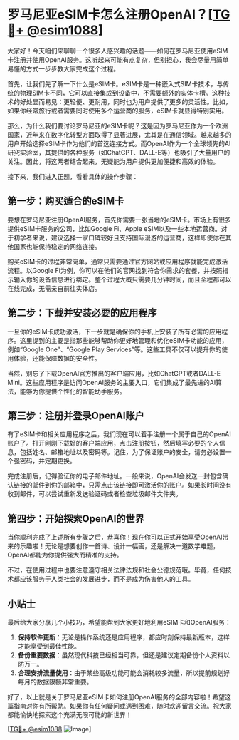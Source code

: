 # 罗马尼亚eSIM卡怎么注册OpenAI？[[TG💪+ @esim1088](https://t.me/s/esim1088)]

大家好！今天咱们来聊聊一个很多人感兴趣的话题——如何在罗马尼亚使用eSIM卡注册并使用OpenAI服务。这听起来可能有点复杂，但别担心，我会尽量用简单易懂的方式一步步教大家完成这个过程。

首先，让我们先了解一下什么是eSIM卡。eSIM卡是一种嵌入式SIM卡技术，与传统的物理SIM卡不同，它可以直接集成到设备中，不需要额外的实体卡槽。这种技术的好处显而易见：更轻便、更耐用，同时也为用户提供了更多的灵活性。比如，如果你经常旅行或者需要同时使用多个运营商的服务，eSIM卡就显得特别实用。

那么，为什么我们要讨论罗马尼亚的eSIM卡呢？这是因为罗马尼亚作为一个欧洲国家，近年来在数字化转型方面取得了显著进展，尤其是在通信领域。越来越多的用户开始选择eSIM卡作为他们的首选连接方式。而OpenAI作为一个全球领先的AI研究实验室，其提供的各种服务（如ChatGPT、DALL-E等）也吸引了大量用户的关注。因此，将这两者结合起来，无疑能为用户提供更加便捷和高效的体验。

接下来，我们进入正题，看看具体的操作步骤：

## 第一步：购买适合的eSIM卡

要想在罗马尼亚注册OpenAI服务，首先你需要一张当地的eSIM卡。市场上有很多提供eSIM卡服务的公司，比如Google Fi、Apple eSIM以及一些本地运营商。对于初学者来说，建议选择一家口碑较好且支持国际漫游的运营商，这样即使你在其他国家也能保持稳定的网络连接。

购买eSIM卡的过程非常简单，通常只需要通过官方网站或应用程序就能完成激活流程。以Google Fi为例，你可以在他们的官网找到符合你需求的套餐，并按照指示输入你的设备信息进行绑定。整个过程大概只需要几分钟时间，而且全程都可以在线完成，无需亲自前往实体店。

## 第二步：下载并安装必要的应用程序

一旦你的eSIM卡成功激活，下一步就是确保你的手机上安装了所有必需的应用程序。这里提到的主要是指那些能够帮助你更好地管理和优化eSIM卡功能的应用，例如“Google One”、“Google Play Services”等。这些工具不仅可以提升你的使用体验，还能保障数据的安全性。

当然，别忘了下载OpenAI官方推出的客户端应用，比如ChatGPT或者DALL-E Mini。这些应用程序是访问OpenAI服务的主要入口，它们集成了最先进的AI算法，能够为你提供个性化的智能助手服务。

## 第三步：注册并登录OpenAI账户

有了eSIM卡和相关应用程序之后，我们现在可以着手注册一个属于自己的OpenAI账户了。打开刚刚下载好的客户端应用，点击注册按钮，然后填写必要的个人信息，包括姓名、邮箱地址以及密码等。记住，为了保证账户的安全，请务必设置一个强密码，并定期更换。

完成注册后，记得验证你的电子邮件地址。一般来说，OpenAI会发送一封包含确认链接的邮件到你的邮箱中，只需点击该链接即可激活你的账户。如果长时间没有收到邮件，可以尝试重新发送验证码或者检查垃圾邮件文件夹。

## 第四步：开始探索OpenAI的世界

当你顺利完成了上述所有步骤之后，恭喜你！现在你可以正式开始享受OpenAI带来的乐趣啦！无论是想要创作一首诗、设计一幅画，还是解决一道数学难题，OpenAI都能为你提供强大而精准的支持。

不过，在使用过程中也要注意遵守相关法律法规和社会公德规范哦。毕竟，任何技术都应该服务于人类社会的发展进步，而不是成为伤害他人的工具。

## 小贴士

最后给大家分享几个小技巧，希望能帮到大家更好地利用eSIM卡和OpenAI服务：

1. **保持软件更新**：无论是操作系统还是应用程序，都应时刻保持最新版本，这样才能享受到最佳性能。
2. **备份重要数据**：虽然现代科技已经相当可靠，但还是建议定期备份个人资料以防万一。
3. **合理安排流量使用**：由于某些高级功能可能会消耗较多流量，所以提前规划好每月的数据限额非常重要。

好了，以上就是关于罗马尼亚eSIM卡如何注册OpenAI服务的全部内容啦！希望这篇指南对你有所帮助。如果你有任何疑问或遇到困难，随时欢迎留言交流。祝大家都能愉快地探索这个充满无限可能的新世界！

[[TG💪+ @esim1088](https://t.me/s/esim1088) ![Image](https://i.postimg.cc/4NQfJmqS/Snipaste-2025-05-13-00-14-12.png)]